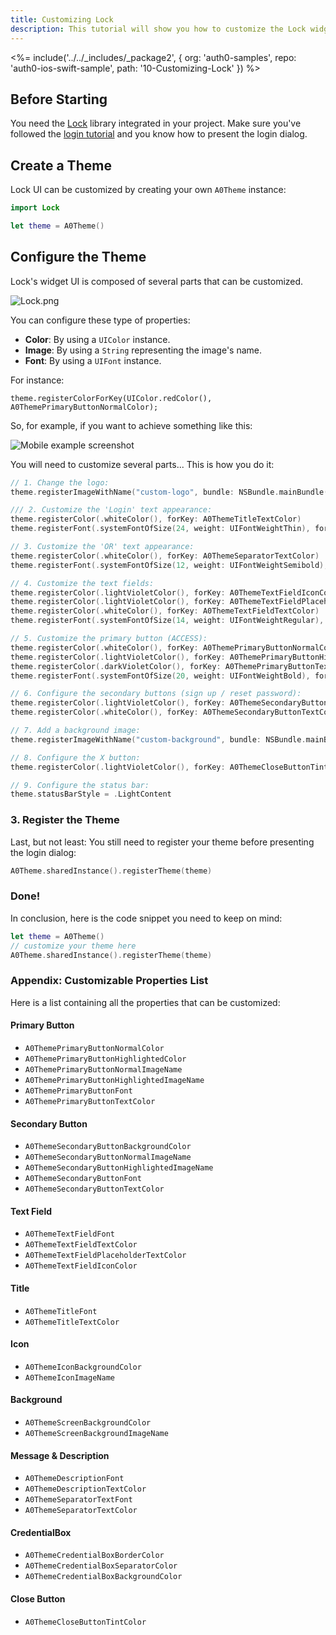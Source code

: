 ```yaml
---
title: Customizing Lock
description: This tutorial will show you how to customize the Lock widget UI.
---
```


<%= include('../../_includes/_package2', {
  org: 'auth0-samples',
  repo: 'auth0-ios-swift-sample',
  path: '10-Customizing-Lock'
}) %>

## Before Starting

You need the [Lock](https://github.com/auth0/Lock.iOS-OSX) library integrated in your project. Make sure you've followed the [login tutorial](01-login) and you know how to present the login dialog.

## Create a Theme

Lock UI can be customized by creating your own `A0Theme` instance:

```swift
import Lock
```

```swift
let theme = A0Theme()
```

## Configure the Theme

Lock's widget UI is composed of several parts that can be customized.

![Lock.png](/media/articles/libraries/lock-ios/customization/Lock-UI-Parts.png)

You can configure these type of properties:

- **Color**: By using a `UIColor` instance.
- **Image**: By using a `String` representing the image's name.
- **Font**: By using a `UIFont` instance.

For instance:

```
theme.registerColorForKey(UIColor.redColor(), A0ThemePrimaryButtonNormalColor);
```

So, for example, if you want to achieve something like this:

<div class="phone-mockup"><img src="/media/articles/native-platforms/ios-swift/Custom-Lock-Widget-Screenshot.png" alt="Mobile example screenshot"/></div>

You will need to customize several parts... This is how you do it:

```swift
// 1. Change the logo:
theme.registerImageWithName("custom-logo", bundle: NSBundle.mainBundle(), forKey: A0ThemeIconImageName)
```

```swift
/// 2. Customize the 'Login' text appearance:
theme.registerColor(.whiteColor(), forKey: A0ThemeTitleTextColor)
theme.registerFont(.systemFontOfSize(24, weight: UIFontWeightThin), forKey: A0ThemeTitleFont)
```

```swift
// 3. Customize the 'OR' text appearance:
theme.registerColor(.whiteColor(), forKey: A0ThemeSeparatorTextColor)
theme.registerFont(.systemFontOfSize(12, weight: UIFontWeightSemibold), forKey: A0ThemeSeparatorTextFont)
```

```swift
// 4. Customize the text fields:
theme.registerColor(.lightVioletColor(), forKey: A0ThemeTextFieldIconColor)
theme.registerColor(.lightVioletColor(), forKey: A0ThemeTextFieldPlaceholderTextColor)
theme.registerColor(.whiteColor(), forKey: A0ThemeTextFieldTextColor)
theme.registerFont(.systemFontOfSize(14, weight: UIFontWeightRegular), forKey: A0ThemeTextFieldFont)
```

```swift
// 5. Customize the primary button (ACCESS):
theme.registerColor(.whiteColor(), forKey: A0ThemePrimaryButtonNormalColor)
theme.registerColor(.lightVioletColor(), forKey: A0ThemePrimaryButtonHighlightedColor)
theme.registerColor(.darkVioletColor(), forKey: A0ThemePrimaryButtonTextColor)
theme.registerFont(.systemFontOfSize(20, weight: UIFontWeightBold), forKey: A0ThemePrimaryButtonFont)
```

```swift
// 6. Configure the secondary buttons (sign up / reset password):
theme.registerColor(.lightVioletColor(), forKey: A0ThemeSecondaryButtonBackgroundColor)
theme.registerColor(.whiteColor(), forKey: A0ThemeSecondaryButtonTextColor)
```

```swift
// 7. Add a background image:
theme.registerImageWithName("custom-background", bundle: NSBundle.mainBundle(), forKey: A0ThemeScreenBackgroundImageName)
```

```swift
// 8. Configure the X button:
theme.registerColor(.lightVioletColor(), forKey: A0ThemeCloseButtonTintColor)
```

```swift
// 9. Configure the status bar:
theme.statusBarStyle = .LightContent
```

### 3. Register the Theme

Last, but not least: You still need to register your theme before presenting the login dialog:

```swift
A0Theme.sharedInstance().registerTheme(theme)
```

### Done!

In conclusion, here is the code snippet you need to keep on mind:

```swift
let theme = A0Theme()
// customize your theme here
A0Theme.sharedInstance().registerTheme(theme)
```

### Appendix: Customizable Properties List

Here is a list containing all the properties that can be customized:

#### Primary Button

- `A0ThemePrimaryButtonNormalColor`
- `A0ThemePrimaryButtonHighlightedColor`
- `A0ThemePrimaryButtonNormalImageName`
- `A0ThemePrimaryButtonHighlightedImageName`
- `A0ThemePrimaryButtonFont`
- `A0ThemePrimaryButtonTextColor`

#### Secondary Button

- `A0ThemeSecondaryButtonBackgroundColor`
- `A0ThemeSecondaryButtonNormalImageName`
- `A0ThemeSecondaryButtonHighlightedImageName`
- `A0ThemeSecondaryButtonFont`
- `A0ThemeSecondaryButtonTextColor`

#### Text Field

- `A0ThemeTextFieldFont`
- `A0ThemeTextFieldTextColor`
- `A0ThemeTextFieldPlaceholderTextColor`
- `A0ThemeTextFieldIconColor`

#### Title

- `A0ThemeTitleFont`
- `A0ThemeTitleTextColor`

#### Icon

- `A0ThemeIconBackgroundColor`
- `A0ThemeIconImageName`

#### Background

- `A0ThemeScreenBackgroundColor`
- `A0ThemeScreenBackgroundImageName`

#### Message & Description

- `A0ThemeDescriptionFont`
- `A0ThemeDescriptionTextColor`
- `A0ThemeSeparatorTextFont`
- `A0ThemeSeparatorTextColor`

#### CredentialBox

- `A0ThemeCredentialBoxBorderColor`
- `A0ThemeCredentialBoxSeparatorColor`
- `A0ThemeCredentialBoxBackgroundColor`

#### Close Button

- `A0ThemeCloseButtonTintColor`